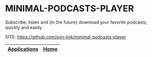 # MINIMAL-PODCASTS-PLAYER

 Subscribe, listen and (in the future) download your favorite podcasts, quickly and easily.
 
 SITE: https://github.com/son-link/minimal-podcasts-player

 | [Applications](https://portable-linux-apps.github.io/apps.html) | [Home](https://portable-linux-apps.github.io)
 | --- | --- |
